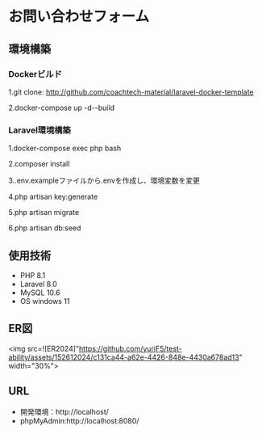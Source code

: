 # お問い合わせフォーム

## 環境構築
### Dockerビルド
 
 1.git clone: http://github.com/coachtech-material/laravel-docker-template
 
 2.docker-compose up -d--build

### Laravel環境構築
 
 1.docker-compose exec php bash
 
 2.composer install
 
 3..env.exampleファイルから.envを作成し、環境変数を変更

 4.php artisan key:generate
 
 5.php artisan migrate
 
 6.php artisan db:seed

## 使用技術
- PHP 8.1
- Laravel 8.0
- MySQL 10.6
- OS windows 11

## ER図
<img src=![ER2024]"https://github.com/yuriF5/test-ability/assets/152612024/c131ca44-a62e-4426-848e-4430a678ad13" width="30%">

## URL
- 開発環境：http://localhost/
- phpMyAdmin:http://localhost:8080/
